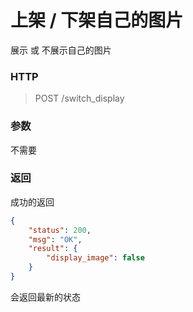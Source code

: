 # 上架 / 下架自己的图片



展示 或 不展示自己的图片



###  HTTP



> POST /switch_display



### 参数

不需要



### 返回



成功的返回

```json
{
    "status": 200,
    "msg": "OK",
    "result": {
        "display_image": false
    }
}
```

会返回最新的状态